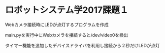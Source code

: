 # ロボットシステム学2017課題１

Webカメラ接続時にLEDが点灯するプログラムを作成

main.pyを実行中にWebカメラを接続すると/dev/video0を検出

タイマー機能を追加したデバイスドライバを利用し接続から２秒だけLEDが点灯

